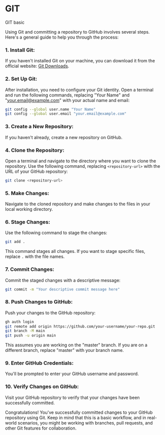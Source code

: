 # GIT

GIT basic

Using Git and committing a repository to GitHub involves several steps. Here's a general guide to help you through the process:

### 1. Install Git:
If you haven't installed Git on your machine, you can download it from the official website: [Git Downloads](https://git-scm.com/downloads).

### 2. Set Up Git:
After installation, you need to configure your Git identity. Open a terminal and run the following commands, replacing "Your Name" and "your.email@example.com" with your actual name and email:

```bash
git config --global user.name "Your Name"
git config --global user.email "your.email@example.com"
```

### 3. Create a New Repository:
If you haven't already, create a new repository on GitHub.

### 4. Clone the Repository:
Open a terminal and navigate to the directory where you want to clone the repository. Use the following command, replacing `<repository-url>` with the URL of your GitHub repository:

```bash
git clone <repository-url>
```

### 5. Make Changes:
Navigate to the cloned repository and make changes to the files in your local working directory.

### 6. Stage Changes:
Use the following command to stage the changes:

```bash
git add .
```

This command stages all changes. If you want to stage specific files, replace `.` with the file names.

### 7. Commit Changes:
Commit the staged changes with a descriptive message:

```bash
git commit -m "Your descriptive commit message here"
```

### 8. Push Changes to GitHub:
Push your changes to the GitHub repository:

```bash
gh auth login
git remote add origin https://github.com/your-username/your-repo.git
git branch -M main
git push -u origin main
```

This assumes you are working on the "master" branch. If you are on a different branch, replace "master" with your branch name.

### 9. Enter GitHub Credentials:
You'll be prompted to enter your GitHub username and password.

### 10. Verify Changes on GitHub:
Visit your GitHub repository to verify that your changes have been successfully committed.

Congratulations! You've successfully committed changes to your GitHub repository using Git. Keep in mind that this is a basic workflow, and in real-world scenarios, you might be working with branches, pull requests, and other Git features for collaboration.
